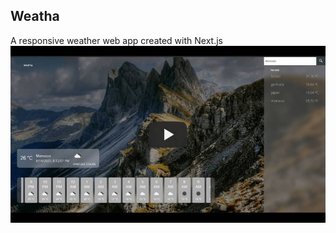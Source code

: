## Weatha

A responsive weather web app created with Next.js
[![Weatha App Demo](https://github.com/lokaimoma/Weatha/blob/main/youtube--B_gXAfCpL6o-c05b58ac6eb4c4700831b2b3070cd403.jpg)](https://youtu.be/B_gXAfCpL6o "Weatha App Demo")
